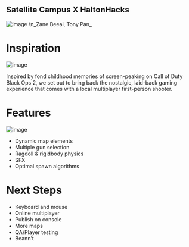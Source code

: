 ## Satellite Campus X HaltonHacks
![image](https://github.com/zanzilla22/HaltonHacks/assets/69683242/b89cb331-8aca-47e7-96da-3cfb7f966aff)
\n_Zane Beeai, Tony Pan_

# Inspiration
![image](https://github.com/zanzilla22/HaltonHacks/assets/69683242/b44526d6-3706-44e6-bd05-2d5619328ce1)

Inspired by fond childhood memories of screen-peaking on Call of Duty Black Ops 2, we set out to bring back the nostalgic, laid-back gaming experience that comes with a local multiplayer first-person shooter.

# Features
![image](https://github.com/zanzilla22/HaltonHacks/assets/69683242/94f46e28-9028-410c-94c3-6f89afb2f6f1)
- Dynamic map elements
- Multiple gun selection
- Ragdoll & rigidbody physics
- SFX
- Optimal spawn algorithms

# Next Steps
- Keyboard and mouse
- Online multiplayer
- Publish on console
- More maps
- QA/Player testing
- Beann’t


